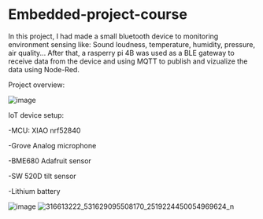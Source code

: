 # Embedded-project-course


In this project, I had made a small bluetooth device to monitoring environment sensing like: Sound loudness, temperature, humidity, pressure, air quality...
After that, a rasperry pi 4B was used as a BLE gateway to receive data from the device and using MQTT to publish and vizualize the data using Node-Red.

Project overview:

![image](https://user-images.githubusercontent.com/63698805/203825455-a8bed558-0973-4766-89e2-432b2fd8693c.png)

IoT device setup:

-MCU: XIAO nrf52840

-Grove Analog microphone

-BME680 Adafruit sensor

-SW 520D tilt sensor

-Lithium battery



![image](https://user-images.githubusercontent.com/63698805/203826592-872adf94-b08b-40b8-a401-b69214ec21f0.png) ![316613222_531629095508170_2519224450054969624_n](https://user-images.githubusercontent.com/63698805/203827878-043f3111-1861-4fef-a013-e67faf6f060f.jpg)




